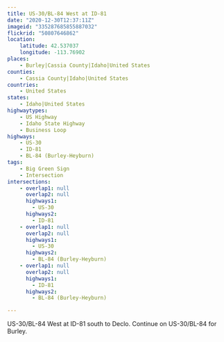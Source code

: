```yaml
---
title: US-30/BL-84 West at ID-81
date: "2020-12-30T12:37:11Z"
imageid: "335287685855887032"
flickrid: "50807646862"
location:
    latitude: 42.537037
    longitude: -113.76902
places:
    - Burley|Cassia County|Idaho|United States
counties:
    - Cassia County|Idaho|United States
countries:
    - United States
states:
    - Idaho|United States
highwaytypes:
    - US Highway
    - Idaho State Highway
    - Business Loop
highways:
    - US-30
    - ID-81
    - BL-84 (Burley-Heyburn)
tags:
    - Big Green Sign
    - Intersection
intersections:
    - overlap1: null
      overlap2: null
      highways1:
        - US-30
      highways2:
        - ID-81
    - overlap1: null
      overlap2: null
      highways1:
        - US-30
      highways2:
        - BL-84 (Burley-Heyburn)
    - overlap1: null
      overlap2: null
      highways1:
        - ID-81
      highways2:
        - BL-84 (Burley-Heyburn)

---
```

US-30/BL-84 West at ID-81 south to Declo.  Continue on US-30/BL-84 for Burley.